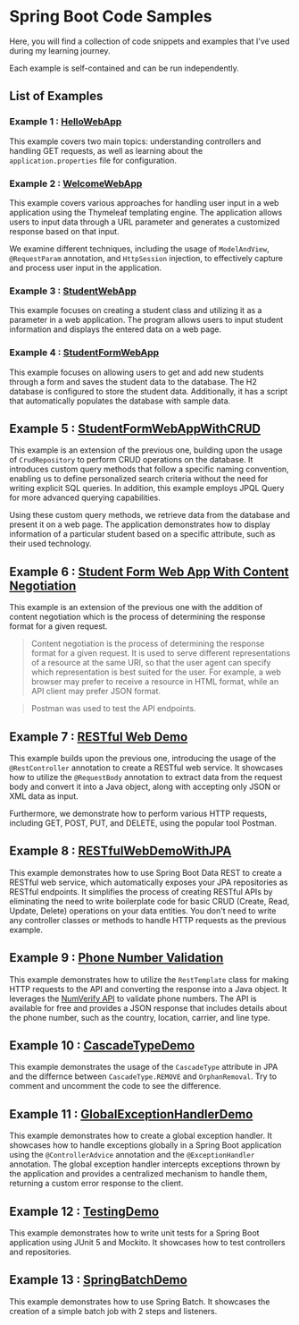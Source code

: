 # Spring Boot Code Samples

Here, you will find a collection of code snippets and examples that I've used during my learning journey. 

Each example is self-contained and can be run independently. 

## List of Examples

### Example 1 : [HelloWebApp](HelloWebApp)

This example covers two main topics: understanding controllers and handling GET requests, as well as learning about the `application.properties` file for configuration.

### Example 2 : [WelcomeWebApp](WelcomeWebApp)

This example covers various approaches for handling user input in a web application using the Thymeleaf templating engine. The application allows users to input data through a URL parameter and generates a customized response based on that input.

We examine different techniques, including the usage of `ModelAndView`, `@RequestParam` annotation, and `HttpSession` injection, to effectively capture and process user input in the application.

### Example 3 : [StudentWebApp](StudentWebApp)

This example focuses on creating a student class and utilizing it as a parameter in a web application. The program allows users to input student information and displays the entered data on a web page.

### Example 4 : [StudentFormWebApp](StudentFormWebApp)

This example focuses on allowing users to get and add new students through a form and saves the student data to the database. The H2 database is configured to store the student data. Additionally, it has a script that automatically populates the database with sample data.

## Example 5 : [StudentFormWebAppWithCRUD](StudentFormWebAppWithCRUD)
 
This example is an extension of the previous one, building upon the usage of `CrudRepository` to perform CRUD operations on the database. It introduces custom query methods that follow a specific naming convention, enabling us to define personalized search criteria without the need for writing explicit SQL queries. In addition, this example employs JPQL Query for more advanced querying capabilities.

Using these custom query methods, we retrieve data from the database and present it on a web page. The application demonstrates how to display information of a particular student based on a specific attribute, such as their used technology.


## Example 6 : [Student Form Web App With Content Negotiation](StudentFormWebAppWithContentNegotiation)

This example is an extension of the previous one with the addition of content negotiation which is the process of determining the response format for a given request.

> Content negotiation is the process of determining the response format for a given request. It is used to serve different representations of a resource at the same URI, so that the user agent can specify which representation is best suited for the user. For example, a web browser may prefer to receive a resource in HTML format, while an API client may prefer JSON format.

> Postman was used to test the API endpoints.

## Example 7 : [RESTful Web Demo](RESTfulWebDemo)

This example builds upon the previous one, introducing the usage of the `@RestController` annotation to create a RESTful web service. It showcases how to utilize the `@RequestBody` annotation to extract data from the request body and convert it into a Java object, along with accepting only JSON or XML data as input. 

Furthermore, we demonstrate how to perform various HTTP requests, including GET, POST, PUT, and DELETE, using the popular tool Postman. 

## Example 8 : [RESTfulWebDemoWithJPA](RESTfulWebDemoWithJPA)

This example demonstrates how to use Spring Boot Data REST to create a RESTful web service, which automatically exposes your JPA repositories as RESTful endpoints. It simplifies the process of creating RESTful APIs by eliminating the need to write boilerplate code for basic CRUD (Create, Read, Update, Delete) operations on your data entities. You don't need to write any controller classes or methods to handle HTTP requests as the previous example.

## Example 9 : [Phone Number Validation](PhoneNumberValidation)

This example demonstrates how to utilize the `RestTemplate` class for making HTTP requests to the API and converting the response into a Java object. It leverages the [NumVerify API](https://numverify.com/) to validate phone numbers. The API is available for free and provides a JSON response that includes details about the phone number, such as the country, location, carrier, and line type.

## Example 10 : [CascadeTypeDemo](CascadeTypeDemo)

This example demonstrates the usage of the `CascadeType` attribute in JPA and the differnce between `CascadeType.REMOVE` and `OrphanRemoval`. Try to comment and uncomment the code to see the difference.

## Example 11 : [GlobalExceptionHandlerDemo](GlobalExceptionHandlerDemo)

This example demonstrates how to create a global exception handler. It showcases how to handle exceptions globally in a Spring Boot application using the `@ControllerAdvice` annotation and the `@ExceptionHandler` annotation. The global exception handler intercepts exceptions thrown by the application and provides a centralized mechanism to handle them, returning a custom error response to the client.

## Example 12 : [TestingDemo](TestingDemo)

This example demonstrates how to write unit tests for a Spring Boot application using JUnit 5 and Mockito. It showcases how to test controllers and repositories.

## Example 13 : [SpringBatchDemo](SpringBatchDemo)

This example demonstrates how to use Spring Batch. It showcases the creation of a simple batch job with 2 steps and listeners.